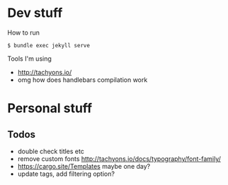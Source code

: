 # Dev stuff

How to run

```
$ bundle exec jekyll serve
```

Tools I'm using

- http://tachyons.io/
- omg how does handlebars compilation work

# Personal stuff

## Todos

- double check titles etc
- remove custom fonts http://tachyons.io/docs/typography/font-family/
- https://cargo.site/Templates maybe one day?
- update tags, add filtering option?

